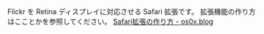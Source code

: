 Flickr を Retina ディスプレイに対応させる Safari 拡張です。
拡張機能の作り方はこことかを参照してください。
[Safari拡張の作り方 - os0x.blog](http://os0x.hatenablog.com/entry/20100610/1276119135)
